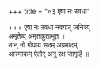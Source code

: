 +++
title = "०३ एषा नः स्वधा"

+++
एषा नः स्वधा नवगज् जनित्र्य्  
अमृतेष्व् अमृताहुताभूत् ।  
तान् नो गोपाय सदम् अप्रमादम्  
आस्माकम् ऐतोर् अनु रक्ष जागृहि ॥